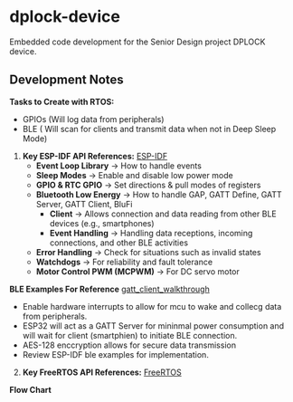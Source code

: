# dplock-device
Embedded code development for the Senior Design project DPLOCK device.

## Development Notes

**Tasks to Create with RTOS:**
- GPIOs (Will log data from peripherals)
- BLE ( Will scan for clients and transmit data when not in Deep Sleep Mode)

1. **Key ESP-IDF API References:** 
[ESP-IDF](https://docs.espressif.com/projects/esp-idf/en/stable/esp32/index.html)
   - **Event Loop Library** -> How to handle events
   - **Sleep Modes** -> Enable and disable low power mode
   - **GPIO & RTC GPIO** -> Set directions & pull modes of registers
   - **Bluetooth Low Energy** -> How to handle GAP, GATT Define, GATT Server, GATT Client, BluFi
     - **Client** -> Allows connection and data reading from other BLE devices (e.g., smartphones)
     - **Event Handling** -> Handling data receptions, incoming connections, and other BLE activities
   - **Error Handling** -> Check for situations such as invalid states
   - **Watchdogs** -> For reliability and fault tolerance
   - **Motor Control PWM (MCPWM)** -> For DC servo motor

**BLE Examples For Reference**
[gatt_client_walkthrough](https://github.com/espressif/esp-idf/blob/v5.3/examples/bluetooth/bluedroid/ble/gatt_security_client/tutorial/Gatt_Security_Client_Example_Walkthrough.md)
- Enable hardware interrupts to allow for mcu to wake and collecg data from peripherals.
- ESP32 will act as a GATT Server for mininmal power consumption and will wait for client (smartphien) to initiate BLE connection.
- AES-128 enccryption allows for secure data transmission
- Review ESP-IDF ble examples for implementation.



2. **Key FreeRTOS API References:**
   [FreeRTOS](https://www.freertos.org/Documentation/RTOS_book.html)

**Flow Chart**
  


